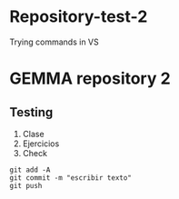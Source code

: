 # Repository-test-2
Trying commands in VS

# GEMMA repository 2
## Testing 

1. Clase
2. Ejercicios
3. Check

``` 
git add -A
git commit -m "escribir texto"
git push
```




